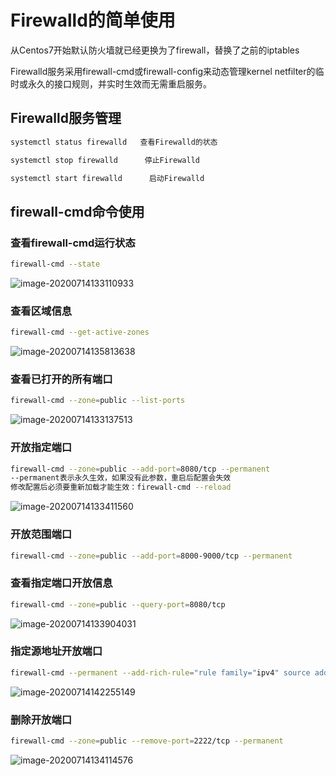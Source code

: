 # Firewalld的简单使用

从Centos7开始默认防火墙就已经更换为了firewall，替换了之前的iptables

Firewalld服务采用firewall-cmd或firewall-config来动态管理kernel netfilter的临时或永久的接口规则，并实时生效而无需重启服务。



## Firewalld服务管理

```sh
systemctl status firewalld   查看Firewalld的状态

systemctl stop firewalld      停止Firewalld

systemctl start firewalld      启动Firewalld
```



## firewall-cmd命令使用

### 查看firewall-cmd运行状态

```sh
firewall-cmd --state
```

![image-20200714133110933](../../images/image-20200714133110933.png) 



### 查看区域信息

```sh
firewall-cmd --get-active-zones
```

![image-20200714135813638](../../images/image-20200714135813638.png) 



### 查看已打开的所有端口

```sh
firewall-cmd --zone=public --list-ports
```

![image-20200714133137513](../../images/image-20200714133137513.png) 



### 开放指定端口

```sh
firewall-cmd --zone=public --add-port=8080/tcp --permanent 
--permanent表示永久生效，如果没有此参数，重启后配置会失效
修改配置后必须要重新加载才能生效：firewall-cmd --reload
```

![image-20200714133411560](../../images/image-20200714133411560.png) 



### 开放范围端口

```sh
firewall-cmd --zone=public --add-port=8000-9000/tcp --permanent 
```



### 查看指定端口开放信息

```sh
firewall-cmd --zone=public --query-port=8080/tcp
```

![image-20200714133904031](../../images/image-20200714133904031.png) 



### 指定源地址开放端口

```sh
firewall-cmd --permanent --add-rich-rule="rule family="ipv4" source address="10.10.10.92" port protocol="tcp" port="6379" accept"
```

![image-20200714142255149](../../images/image-20200714142255149.png) 



### 删除开放端口

```sh
firewall-cmd --zone=public --remove-port=2222/tcp --permanent
```

![image-20200714134114576](../../images/image-20200714134114576.png) 